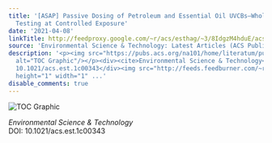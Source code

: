 ```yaml
---
title: '[ASAP] Passive Dosing of Petroleum and Essential Oil UVCBs—Whole Mixture Toxicity
  Testing at Controlled Exposure'
date: '2021-04-08'
linkTitle: http://feedproxy.google.com/~r/acs/esthag/~3/8IdgzM4hduE/acs.est.1c00343
source: 'Environmental Science & Technology: Latest Articles (ACS Publications)'
description: '<p><img src="https://pubs.acs.org/na101/home/literatum/publisher/achs/journals/content/esthag/0/esthag.ahead-of-print/acs.est.1c00343/20210408/images/medium/es1c00343_0006.gif"
  alt="TOC Graphic"/></p><div><cite>Environmental Science & Technology</cite></div><div>DOI:
  10.1021/acs.est.1c00343</div><img src="http://feeds.feedburner.com/~r/acs/esthag/~4/8IdgzM4hduE"
  height="1" width="1" ...'
disable_comments: true
---
```

<p><img src="https://pubs.acs.org/na101/home/literatum/publisher/achs/journals/content/esthag/0/esthag.ahead-of-print/acs.est.1c00343/20210408/images/medium/es1c00343_0006.gif" alt="TOC Graphic"/></p><div><cite>Environmental Science & Technology</cite></div><div>DOI: 10.1021/acs.est.1c00343</div><img src="http://feeds.feedburner.com/~r/acs/esthag/~4/8IdgzM4hduE" height="1" width="1" ...